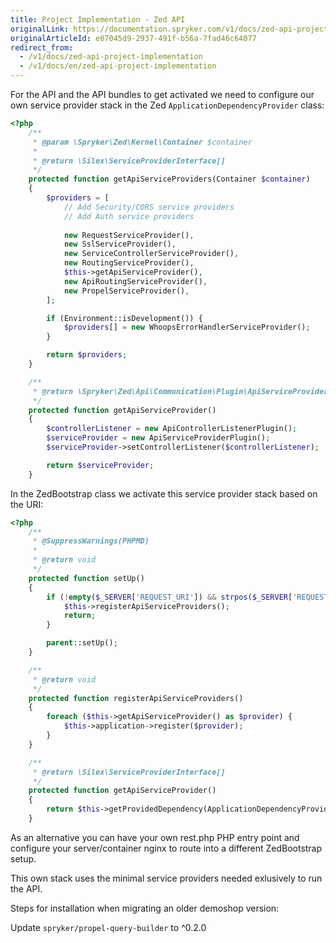 ```yaml
---
title: Project Implementation - Zed API
originalLink: https://documentation.spryker.com/v1/docs/zed-api-project-implementation
originalArticleId: e07045d9-2937-491f-b56a-7fad46c64077
redirect_from:
  - /v1/docs/zed-api-project-implementation
  - /v1/docs/en/zed-api-project-implementation
---
```


For the API and the API bundles to get activated we need to configure our own service provider stack in the Zed `ApplicationDependencyProvider` class:

```php
<?php
    /**
     * @param \Spryker\Zed\Kernel\Container $container
     *
     * @return \Silex\ServiceProviderInterface[]
     */
    protected function getApiServiceProviders(Container $container)
    {
        $providers = [
            // Add Security/CORS service providers
            // Add Auth service providers
            
            new RequestServiceProvider(),
            new SslServiceProvider(),
            new ServiceControllerServiceProvider(),
            new RoutingServiceProvider(),
            $this->getApiServiceProvider(),
            new ApiRoutingServiceProvider(),
            new PropelServiceProvider(),
        ];

        if (Environment::isDevelopment()) {
            $providers[] = new WhoopsErrorHandlerServiceProvider();
        }

        return $providers;
    }

    /**
     * @return \Spryker\Zed\Api\Communication\Plugin\ApiServiceProviderPlugin
     */
    protected function getApiServiceProvider()
    {
        $controllerListener = new ApiControllerListenerPlugin();
        $serviceProvider = new ApiServiceProviderPlugin();
        $serviceProvider->setControllerListener($controllerListener);

        return $serviceProvider;
    }
```

In the ZedBootstrap class we activate this service provider stack based on the URI:

```php
<?php
    /**
     * @SuppressWarnings(PHPMD)
     *
     * @return void
     */
    protected function setUp()
    {
        if (!empty($_SERVER['REQUEST_URI']) && strpos($_SERVER['REQUEST_URI'], ApiConfig::ROUTE_PREFIX_API_REST) === 0) {
            $this->registerApiServiceProviders();
            return;
        }

        parent::setUp();
    }

    /**
     * @return void
     */
    protected function registerApiServiceProviders()
    {
        foreach ($this->getApiServiceProvider() as $provider) {
            $this->application->register($provider);
        }
    }

    /**
     * @return \Silex\ServiceProviderInterface[]
     */
    protected function getApiServiceProvider()
    {
        return $this->getProvidedDependency(ApplicationDependencyProvider::SERVICE_PROVIDER_API);
    }
```

As an alternative you can have your own rest.php PHP entry point and configure your server/container nginx to route into a different ZedBootstrap setup.

This own stack uses the minimal service providers needed exlusively to run the API.

Steps for installation when migrating an older demoshop version:

Update `spryker/propel-query-builder` to ^0.2.0

